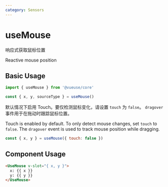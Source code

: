 ```yaml
---
category: Sensors
---
```


# useMouse

响应式获取鼠标位置

Reactive mouse position

## Basic Usage

```js
import { useMouse } from '@vueuse/core'

const { x, y, sourceType } = useMouse()
```

默认情况下启用 Touch。要仅检测鼠标变化，请设置 `touch` 为 `false`。 `dragover` 事件用于在拖动时跟踪鼠标位置。

Touch is enabled by default. To only detect mouse changes, set `touch` to `false`.
The `dragover` event is used to track mouse position while dragging.

```js
const { x, y } = useMouse({ touch: false })
```

## Component Usage

```html
<UseMouse v-slot="{ x, y }">
  x: {{ x }}
  y: {{ y }}
</UseMouse>
```
